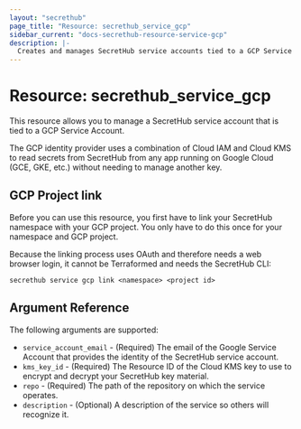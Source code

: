 ```yaml
---
layout: "secrethub"
page_title: "Resource: secrethub_service_gcp"
sidebar_current: "docs-secrethub-resource-service-gcp"
description: |-
  Creates and manages SecretHub service accounts tied to a GCP Service Account.
---
```


# Resource: secrethub_service_gcp

This resource allows you to manage a SecretHub service account that is tied to a GCP Service Account.

The GCP identity provider uses a combination of Cloud IAM and Cloud KMS to read secrets from SecretHub from any app running on Google Cloud (GCE, GKE, etc.) without needing to manage another key.

## GCP Project link

Before you can use this resource, you first have to link your SecretHub namespace with your GCP project.
You only have to do this once for your namespace and GCP project.

Because the linking process uses OAuth and therefore needs a web browser login, it cannot be Terraformed and needs the SecretHub CLI:

```
secrethub service gcp link <namespace> <project id>
```

## Argument Reference

The following arguments are supported:

* `service_account_email` - (Required) The email of the Google Service Account that provides the identity of the SecretHub service account.
* `kms_key_id` - (Required) The Resource ID of the Cloud KMS key to use to encrypt and decrypt your SecretHub key material.
* `repo` - (Required) The path of the repository on which the service operates.
* `description` - (Optional) A description of the service so others will recognize it.
